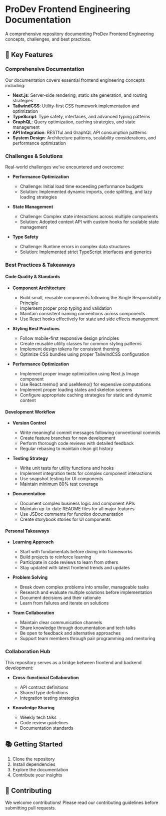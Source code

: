 # ProDev Frontend Engineering Documentation

A comprehensive repository documenting ProDev Frontend Engineering concepts, challenges, and best practices.

## 🚀 Key Features

### Comprehensive Documentation

Our documentation covers essential frontend engineering concepts including:

- **Next.js**: Server-side rendering, static site generation, and routing strategies
- **TailwindCSS**: Utility-first CSS framework implementation and optimization
- **TypeScript**: Type safety, interfaces, and advanced typing patterns
- **GraphQL**: Query optimization, caching strategies, and state management
- **API Integration**: RESTful and GraphQL API consumption patterns
- **System Design**: Architecture patterns, scalability considerations, and performance optimization

### Challenges & Solutions

Real-world challenges we've encountered and overcome:

- **Performance Optimization**
  - Challenge: Initial load time exceeding performance budgets
  - Solution: Implemented dynamic imports, code splitting, and lazy loading strategies

- **State Management**
  - Challenge: Complex state interactions across multiple components
  - Solution: Adopted context API with custom hooks for scalable state management

- **Type Safety**
  - Challenge: Runtime errors in complex data structures
  - Solution: Implemented strict TypeScript interfaces and generics

### Best Practices & Takeaways

#### Code Quality & Standards

- **Component Architecture**
  - Build small, reusable components following the Single Responsibility Principle
  - Implement proper prop typing and validation
  - Maintain consistent naming conventions across components
  - Use React hooks effectively for state and side effects management

- **Styling Best Practices**
  - Follow mobile-first responsive design principles
  - Create reusable utility classes for common styling patterns
  - Implement design tokens for consistent theming
  - Optimize CSS bundles using proper TailwindCSS configuration

- **Performance Optimization**
  - Implement proper image optimization using Next.js Image component
  - Use React.memo() and useMemo() for expensive computations
  - Implement proper loading states and skeleton screens
  - Configure appropriate caching strategies for static and dynamic content

#### Development Workflow

- **Version Control**
  - Write meaningful commit messages following conventional commits
  - Create feature branches for new development
  - Perform thorough code reviews with detailed feedback
  - Regular rebasing to maintain clean git history

- **Testing Strategy**
  - Write unit tests for utility functions and hooks
  - Implement integration tests for complex component interactions
  - Use snapshot testing for UI components
  - Maintain minimum 80% test coverage

- **Documentation**
  - Document complex business logic and component APIs
  - Maintain up-to-date README files for all major features
  - Use JSDoc comments for function documentation
  - Create storybook stories for UI components

#### Personal Takeaways

- **Learning Approach**
  - Start with fundamentals before diving into frameworks
  - Build projects to reinforce learning
  - Participate in code reviews to learn from others
  - Stay updated with latest frontend trends and updates

- **Problem Solving**
  - Break down complex problems into smaller, manageable tasks
  - Research and evaluate multiple solutions before implementation
  - Document decisions and their rationale
  - Learn from failures and iterate on solutions

- **Team Collaboration**
  - Maintain clear communication channels
  - Share knowledge through documentation and tech talks
  - Be open to feedback and alternative approaches
  - Support team members through pair programming and mentoring

### Collaboration Hub

This repository serves as a bridge between frontend and backend development:

- **Cross-functional Collaboration**
  - API contract definitions
  - Shared type definitions
  - Integration testing strategies

- **Knowledge Sharing**
  - Weekly tech talks
  - Code review guidelines
  - Documentation standards

## 📚 Getting Started

1. Clone the repository
2. Install dependencies
3. Explore the documentation
4. Contribute your insights

## 🤝 Contributing

We welcome contributions! Please read our contributing guidelines before submitting pull requests.

